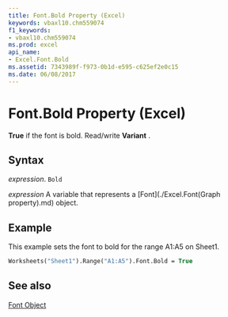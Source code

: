 ```yaml
---
title: Font.Bold Property (Excel)
keywords: vbaxl10.chm559074
f1_keywords:
- vbaxl10.chm559074
ms.prod: excel
api_name:
- Excel.Font.Bold
ms.assetid: 7343989f-f973-0b1d-e595-c625ef2e0c15
ms.date: 06/08/2017
---
```



# Font.Bold Property (Excel)

 **True** if the font is bold. Read/write **Variant** .


## Syntax

 _expression_. `Bold`

 _expression_ A variable that represents a [Font](./Excel.Font(Graph property).md) object.


## Example

This example sets the font to bold for the range A1:A5 on Sheet1.


```vb
Worksheets("Sheet1").Range("A1:A5").Font.Bold = True
```


## See also


[Font Object](Excel.Font(object).md)

